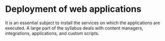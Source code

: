 # Deployment of web applications
 It is an essential subject to install the services on which the applications are executed. A large part of the syllabus deals with content managers, integrations, applications, and custom scripts.
